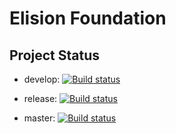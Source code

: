 # Elision Foundation

## Project Status ##

- develop: [![Build status](https://ci.appveyor.com/api/projects/status/p9ewab1n6x24i197/branch/develop?svg=true)](https://ci.appveyor.com/project/SitecoreElision/elision-1gwu7/branch/develop)


- release: [![Build status](https://ci.appveyor.com/api/projects/status/vud6k0rnyuwxsf28/branch/release?svg=true)](https://ci.appveyor.com/project/SitecoreElision/elision-n9a09/branch/release)



- master: [![Build status](https://ci.appveyor.com/api/projects/status/v83wr4k4wnor3y6d?svg=true)](https://ci.appveyor.com/project/SitecoreElision/elision-uvb8t)

